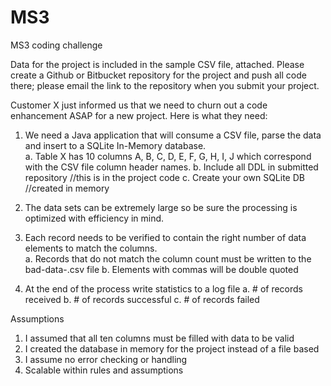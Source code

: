 # MS3
MS3 coding challenge


Data for the project is included in the sample CSV file, attached. Please create a Github or Bitbucket repository for the project
and push all code there; please email the link to the repository when you submit your project.

Customer X just informed us that we need to churn out a code enhancement ASAP for a new project.  Here is what they need:

1. We need a Java application that will consume a CSV file, parse the data and insert to a SQLite In-Memory database.  
  a. Table X has 10 columns A, B, C, D, E, F, G, H, I, J which correspond with the CSV file column header names.
  b. Include all DDL in submitted repository //this is in the project code
  c. Create your own SQLite DB //created in memory 

2. The data sets can be extremely large so be sure the processing is optimized with efficiency in mind.  

3. Each record needs to be verified to contain the right number of data elements to match the columns.  
  a. Records that do not match the column count must be written to the bad-data-<timestamp>.csv file
  b. Elements with commas will be double quoted

4. At the end of the process write statistics to a log file
  a. # of records received
  b. # of records successful
  c. # of records failed



Assumptions
1. I assumed that all ten columns must be filled with data to be valid
2. I created the database in memory for the project instead of a file based
3. I assume no error checking or handling 
4. Scalable within rules and assumptions





